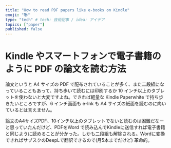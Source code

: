 ```yaml
---
title: "How to read PDF papers like e-books on Kindle"
emoji: "📚"
type: "tech" # tech: 技術記事 / idea: アイデア
topics: ["paper"]
published: false
---
```


# Kindle やスマートフォンで電子書籍のように PDF の論文を読む方法

論文というと A4 サイズの PDF で配布されていることが多く、また二段組になっていることもあって、持ち歩いて読むには印刷するか 10 インチ以上のタブレットを使わないと大変ですよね。できれば軽量な Kindle Paperwhite で持ち歩きたいところですが、6 インチ画面も e-Ink も A4 サイズの紙面を読むのに向いているとは言えません。

論文のA4サイズPDF、10インチ以上のタブレットでないと読むのは困難だなーと思っていたんだけど、PDFをWord で読み込んでKindleに送信すれば電子書籍と同じように読めることが分かった。しかも二段組も解除される。Wordに変換できればサブスクのDeepLで翻訳できるので(月5本までだけど) 革命的。
